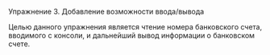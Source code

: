 Упражнение 3. Добавление возможности ввода/вывода

Целью данного упражнения является чтение номера банковского счета, вводимого с консоли, и дальнейший вывод информации о банковском счете.
